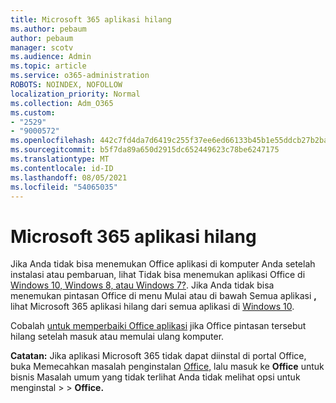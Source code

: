 ```yaml
---
title: Microsoft 365 aplikasi hilang
ms.author: pebaum
author: pebaum
manager: scotv
ms.audience: Admin
ms.topic: article
ms.service: o365-administration
ROBOTS: NOINDEX, NOFOLLOW
localization_priority: Normal
ms.collection: Adm_O365
ms.custom:
- "2529"
- "9000572"
ms.openlocfilehash: 442c7fd4da7d6419c255f37ee6ed66133b45b1e55ddcb27b2ba9b5697572ebd9
ms.sourcegitcommit: b5f7da89a650d2915dc652449623c78be6247175
ms.translationtype: MT
ms.contentlocale: id-ID
ms.lasthandoff: 08/05/2021
ms.locfileid: "54065035"
---
```

# <a name="microsoft-365-apps-missing"></a>Microsoft 365 aplikasi hilang

Jika Anda tidak bisa menemukan Office aplikasi di komputer Anda setelah instalasi atau pembaruan, lihat Tidak bisa menemukan aplikasi Office di [Windows 10, Windows 8, atau Windows 7?](https://support.office.com/article/Can-t-find-Office-applications-in-Windows-10-Windows-8-or-Windows-7-907ce545-6ae8-459b-8d9d-de6764a635d6). Jika Anda tidak bisa menemukan pintasan Office di menu Mulai atau di bawah Semua aplikasi **,** lihat Microsoft 365 aplikasi hilang dari semua aplikasi di [Windows 10](https://support.office.com/article/office-apps-are-missing-from-all-apps-on-windows-10-5bc123f6-655d-4736-ad61-b0b9d1cde5bc). 

Cobalah [untuk memperbaiki Office aplikasi](https://support.office.com/article/repair-an-office-application-7821d4b6-7c1d-4205-aa0e-a6b40c5bb88b) jika Office pintasan tersebut hilang setelah masuk atau memulai ulang komputer. 

**Catatan:** Jika aplikasi Microsoft 365 tidak dapat diinstal di portal Office, buka Memecahkan masalah penginstalan [Office,](https://support.office.com/article/troubleshoot-installing-office-35ff2def-e0b2-4dac-9784-4cf212c1f6c2) lalu masuk ke **Office** untuk bisnis Masalah umum yang tidak terlihat Anda tidak melihat opsi untuk menginstal  >    >  **Office.** 
